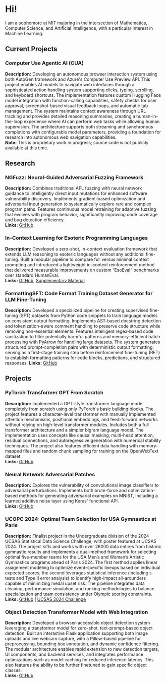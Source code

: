 # Hi!

I am a sophomore at MIT majoring in the intersection of Mathematics, Computer Science, and Artificial Intelligence, with a particular interest in Machine Learning.

## Current Projects

### Computer Use Agentic AI (CUA) 
**Description:** Developing an autonomous browser interaction system using both AutoGen framework and Azure's Computer Use Preview API. This project enables AI models to navigate web interfaces through a sophisticated action handling system supporting clicks, typing, scrolling, and keyboard shortcuts. The implementation features custom Hugging Face model integration with function-calling capabilities, safety checks for user approval, screenshot-based visual feedback loops, and automatic tab management. The system maintains context awareness through URL tracking and provides detailed reasoning summaries, creating a human-in-the-loop experience where AI can perform web tasks while allowing human supervision. The architecture supports both streaming and synchronous completions with configurable model parameters, providing a foundation for research into autonomous web navigation capabilities.  
**Note:** This is proprietary work in progress; source code is not publicly available at this time.

## Research

### NGFuzz: Neural-Guided Adversarial Fuzzing Framework  
**Description:** Combines traditional AFL fuzzing with neural network guidance to intelligently direct input mutations for enhanced software vulnerability discovery. Implements gradient-based optimization and adversarial input generation to systematically explore rare and complex program paths. Features continuous model retraining for adaptive fuzzing that evolves with program behavior, significantly improving code coverage and bug detection efficiency.  
**Links:** [GitHub](https://github.com/mrzwang/ngfuzz)

### In-Context Learning for Esoteric Programming Languages  
**Description:** Developed a zero-shot, in-context evaluation framework that extends LLM reasoning to esoteric languages without any additional fine-tuning. Built a modular pipeline to compare full versus minimal context prompting and introduced a lightweight in-context reinforcement method that delivered measurable improvements on custom “EsoEval” benchmarks over standard HumanEval.  
**Links:** [GitHub](https://github.com/mrzwang/In-Context-Learning-for-Esoteric-Programming-Languages), [Supplementary Material](https://github.com/mrzwang/LLM-potential_reward_hacking_examples) 

### FormattingSFT: Code Format Training Dataset Generator for LLM Fine-Tuning
**Description:** Developed a specialized pipeline for creating supervised fine-tuning (SFT) datasets from Python code snippets to train language models on consistent output formatting. Implements AST-based docstring detection and tokenization-aware comment handling to preserve code structure while removing non-essential elements. Features intelligent regex-based code sanitization to filter potentially harmful patterns and memory-efficient batch processing with PyArrow for handling large datasets. The system generates structured prompt-completion pairs with deterministic output formatting, serving as a first-stage training step before reinforcement fine-tuning (RFT) to establish formatting patterns for code blocks, predictions, and structured responses.
**Links:** [GitHub](https://github.com/mrzwang/FormattingSFT)

## Projects
### PyTorch Transformer GPT From Scratch
**Description:** Implemented a GPT-style transformer language model completely from scratch using only PyTorch's basic building blocks. The project features a character-level transformer with manually implemented attention mechanisms, positional embeddings, and feed-forward networks without relying on high-level transformer modules. Includes both a full transformer architecture and a simpler bigram language model. The implementation uses concepts like causal masking, multi-head attention, residual connections, and autoregressive generation with numerical stability techniques. The project also features efficient data handling with memory-mapped files and random chunk sampling for training on the OpenWebText dataset.  
**Links:** [GitHub](https://github.com/mrzwang/PytorchTransformerGPT)

### Neural Network Adversarial Patches
**Description:** Explores the vulnerability of convolutional image classifiers to adversarial perturbations. Implements both brute-force and optimization-based methods for generating adversarial examples on MNIST, including a learned additive noise layer using Keras' functional API.  
**Links:** [GitHub](https://github.com/mrzwang/Neural-Network-Adversarial-Patches)

### UCOPC 2024: Optimal Team Selection for USA Gymnastics at Paris  
**Description:** Finalist project in the Undergraduate division of the 2024 UCSAS Statistical Data Science Challenge, with poster featured at UCSAS 2024. The project sifts and works with over 26000 data entires from historic gymnastic results and implements a dual-method framework for selecting optimal five-member teams for the USA Men’s and Women’s Artistic Gymnastics programs ahead of Paris 2024. The first method applies linear assignment modeling to optimize event-specific lineups based on individual expected scores; the second leverages statistical inference (including t-tests and Type II error analysis) to identify high-impact all-arounders capable of minimizing medal upset risk. The pipeline integrates data cleaning, performance simulation, and ranking methodologies to balance specialization and team consistency under Olympic scoring constraints.
**Links:** [GitHub](https://github.com/mrzwang/UCOPC2024) | [UCSAS 2024 Challenge](https://statds.org/events/ucsas2024/challenge.html)  

### Object Detection Transformer Model with Web Integration
**Description:** Developed a browser-accessible object detection system leveraging a transformer model for zero-shot, text-prompt-based object detection. Built an interactive Flask application supporting both image uploads and live webcam capture, with a Pillow-based pipeline for preprocessing, bounding box annotation, and dynamic confidence filtering. The modular architecture enables rapid extension to new detection targets, UI components, and backend services, and integrates performance optimizations such as model caching for reduced inference latency. This also features the ability to be further finetuned to gain specific object classes.  
**Links:** [GitHub](https://github.com/dthxe/obj-detection-transformer)



